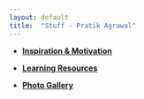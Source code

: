 ```yaml
---
layout: default
title:  "Stuff - Pratik Agrawal"
---
```

* **[Inspiration & Motivation](motivation.html)** 

* __[Learning Resources](learn.html)__

* **[Photo Gallery](pics.html)**

